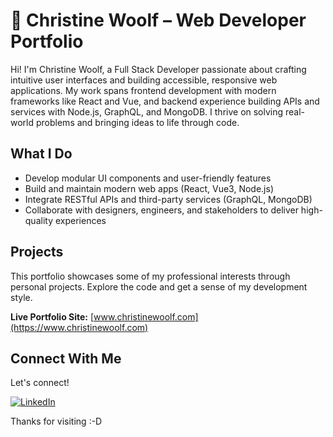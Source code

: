 
# 🐺 Christine Woolf – Web Developer Portfolio

Hi! I'm Christine Woolf, a Full Stack Developer passionate about crafting intuitive user interfaces and building accessible, responsive web applications. My work spans frontend development with modern frameworks like React and Vue, and backend experience building APIs and services with Node.js, GraphQL, and MongoDB. I thrive on solving real-world problems and bringing ideas to life through code.

## What I Do

- Develop modular UI components and user-friendly features
- Build and maintain modern web apps (React, Vue3, Node.js)
- Integrate RESTful APIs and third-party services (GraphQL, MongoDB)
- Collaborate with designers, engineers, and stakeholders to deliver high-quality experiences

## Projects

This portfolio showcases some of my professional interests through personal projects. Explore the code and get a sense of my development style.

**Live Portfolio Site:** [www.christinewoolf.com](https://www.christinewoolf.com)


## Connect With Me

Let's connect!

[![LinkedIn](https://img.shields.io/badge/LinkedIn-Cici%20Woolf-blue?logo=linkedin&style=flat-square)](https://www.linkedin.com/in/christinewoolf/)

Thanks for visiting :-D

